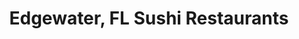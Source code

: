 ---
layout: city
title: Edgewater, FL Sushi Restaurants
permalink: /florida/edgewater/
stateAbbr: FL
stateName: Florida
cityName: Edgewater

---
